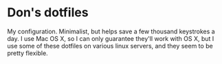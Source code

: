 # Don's dotfiles

My configuration. Minimalist, but helps save a few thousand keystrokes a day. I use Mac OS X, so I can only guarantee they'll work with OS X, but I use some of these dotfiles on various linux servers, and they seem to be pretty flexible.
